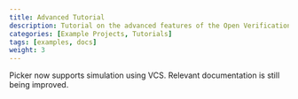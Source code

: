 ```yaml
---
title: Advanced Tutorial
description: Tutorial on the advanced features of the Open Verification Platform toolchain.
categories: [Example Projects, Tutorials]
tags: [examples, docs]
weight: 3
---
```


Picker now supports simulation using VCS. Relevant documentation is still being improved.